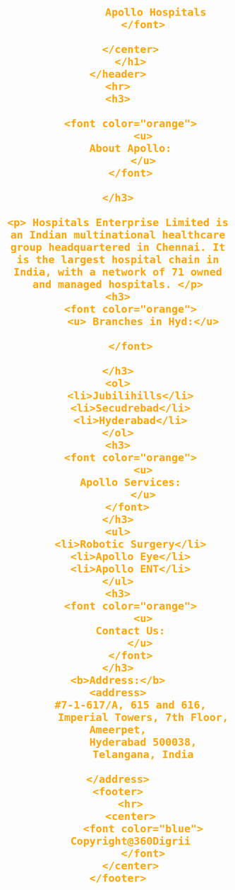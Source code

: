 <!DOCTYPE html>
<html>

<head>
    <title>
        apollo web page
    </title>
</head>

<body>
    <header>
        <h1>
        <center>
            <font color="orange">

                Apollo Hospitals
            </font>

        </center>
        </h1>
    </header>
    <hr>
    <h3>
        
        <font color="orange">
            <u>
        About Apollo:
            </u>
        </font>
        
    </h3>
    
    <p> Hospitals Enterprise Limited is an Indian multinational healthcare group headquartered in Chennai. It is the largest hospital chain in India, with a network of 71 owned and managed hospitals. </p>
    <h3>
        <font color="orange">
            <u> Branches in Hyd:</u>
       
        </font>
       
    </h3>
    <ol>
        <li>Jubilihills</li>
        <li>Secudrebad</li>
        <li>Hyderabad</li>
    </ol>
    <h3>
        <font color="orange">
            <u>
        Apollo Services:
            </u>
       </font>
    </h3>
    <ul>
        <li>Robotic Surgery</li>
        <li>Apollo Eye</li>
        <li>Apollo ENT</li>
    </ul>
    <h3>
        <font color="orange">
            <u>
        Contact Us:
           </u>
        </font>
    </h3>
    <b>Address:</b>
    <address>
        #7-1-617/A, 615 and 616,
            Imperial Towers, 7th Floor, Ameerpet,
            Hyderabad 500038,
            Telangana, India
            
    </address>
    <footer>
        <hr>
        <center>
            <font color="blue">
        Copyright@360Digrii
            </font>
        </center>
    </footer>
   
</body>

</html>
